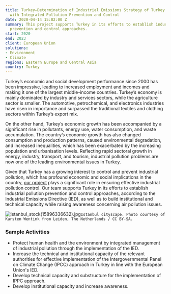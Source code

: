 ```yaml
---
title: Turkey—Determination of Industrial Emissions Strategy of Turkey in Accordance
  with Integrated Pollution Prevention and Control
date: 2020-04-14 15:02:00 Z
summary: This project supports Turkey in its efforts to establish industrial pollution
  prevention and control approaches.
start: 2020
end: 2023
client: European Union
solutions:
- Environment
- Climate
regions: Eastern Europe and Central Asia
country: Turkey
---
```


Turkey’s economic and social development performance since 2000 has been impressive, leading to increased employment and incomes and making it one of the largest middle-income countries. Turkey’s economy is mainly dominated by industry and services sectors, while the agriculture sector is smaller. The automotive, petrochemical, and electronics industries have risen in importance and surpassed the traditional textiles and clothing sectors within Turkey’s export mix. 

On the other hand, Turkey’s economic growth has been accompanied by a significant rise in pollutants, energy use, water consumption, and waste accumulation. The country’s economic growth has also changed consumption and production patterns, caused environmental degradation, and increased inequalities, which has been exacerbated by the increasing population and urbanisation levels. Reflecting rapid sectoral growth in energy, industry, transport, and tourism, industrial pollution problems are now one of the leading environmental issues in Turkey. 

Given that Turkey has a growing interest to control and prevent industrial pollution, which has profound economic and social implications in the country, [our project](https://ippc.csb.gov.tr/en) plays a significant role in ensuring effective industrial pollution control. Our team supports Turkey in its efforts to establish industrial pollution prevention and control approaches, according to the Industrial Emissions Directive (IED), as well as to build institutional and technical capacity while raising awareness concerning air pollution issues. 

![Istanbul_stock(15896336632).jpg](/uploads/Istanbul_stock(15896336632).jpg)`Istanbul cityscape. Photo courtesy of Karsten Wentink from Leiden, The Netherlands / CC BY-SA.`

### Sample Activities

* Protect human health and the environment by integrated management of industrial pollution through the implementation of the IED.
* Increase the technical and institutional capacity of the relevant authorities for effective implementation of the Intergovernmental Panel on Climate Change (IPCC) approach in Turkey in line with the European Union's IED.
* Develop technical capacity and substructure for the implementation of IPPC approach.
* Develop institutional capacity and increase awareness.